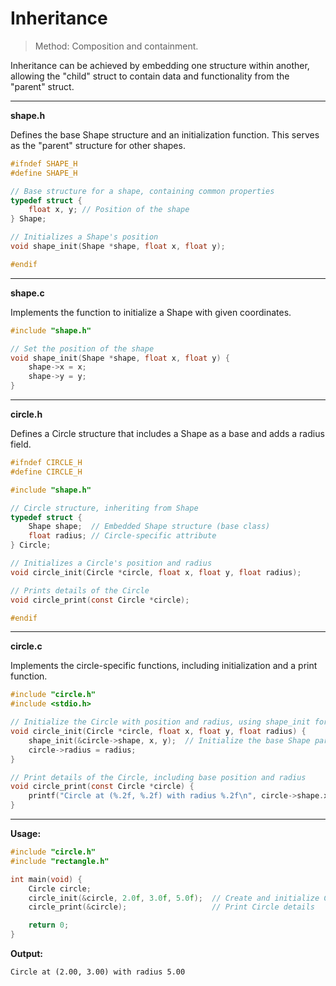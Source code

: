 # Inheritance
> Method: Composition and containment.

Inheritance can be achieved by embedding one structure within another, allowing the "child" struct to contain data and functionality from the "parent" struct.

---

**shape.h**

Defines the base Shape structure and an initialization function. This serves as the "parent" structure for other shapes.

```c
#ifndef SHAPE_H
#define SHAPE_H

// Base structure for a shape, containing common properties
typedef struct {
    float x, y; // Position of the shape
} Shape;

// Initializes a Shape's position
void shape_init(Shape *shape, float x, float y);

#endif
```
---

**shape.c**

Implements the function to initialize a Shape with given coordinates.

```c
#include "shape.h"

// Set the position of the shape
void shape_init(Shape *shape, float x, float y) {
    shape->x = x;
    shape->y = y;
}
```

---

**circle.h**

Defines a Circle structure that includes a Shape as a base and adds a radius field.

```c
#ifndef CIRCLE_H
#define CIRCLE_H

#include "shape.h"

// Circle structure, inheriting from Shape
typedef struct {
    Shape shape;  // Embedded Shape structure (base class)
    float radius; // Circle-specific attribute
} Circle;

// Initializes a Circle's position and radius
void circle_init(Circle *circle, float x, float y, float radius);

// Prints details of the Circle
void circle_print(const Circle *circle);

#endif
```

---

**circle.c**

Implements the circle-specific functions, including initialization and a print function.

```c
#include "circle.h"
#include <stdio.h>

// Initialize the Circle with position and radius, using shape_init for the base
void circle_init(Circle *circle, float x, float y, float radius) {
    shape_init(&circle->shape, x, y);  // Initialize the base Shape part
    circle->radius = radius;
}

// Print details of the Circle, including base position and radius
void circle_print(const Circle *circle) {
    printf("Circle at (%.2f, %.2f) with radius %.2f\n", circle->shape.x, circle->shape.y, circle->radius);
}
```

---

**Usage:**

```c
#include "circle.h"
#include "rectangle.h"

int main(void) {
    Circle circle;
    circle_init(&circle, 2.0f, 3.0f, 5.0f);  // Create and initialize Circle
    circle_print(&circle);                   // Print Circle details

    return 0;
}
```

**Output:**

```plaintext
Circle at (2.00, 3.00) with radius 5.00
```
